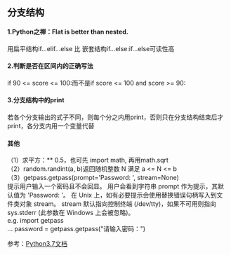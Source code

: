 ## 分支结构
#### 1.Python之禅：Flat is better than nested.
用扁平结构if...elif...else 比 嵌套结构if...else:if...else可读性高

#### 2.判断是否在区间内的正确写法
if 90 <= score <= 100:而不是if score <= 100 and score >= 90:

#### 3.分支结构中的print
若各个分支输出的式子不同，则每个分之内用print，否则只在分支结构结束后才print，各分支内用一个变量代替


#### 其他
（1）求平方：** 0.5，也可先 import math, 再用math.sqrt  
（2）random.randint(a, b)返回随机整数 N 满足 a <= N <= b  
（3）getpass.getpass(prompt='Password: ', stream=None)  
提示用户输入一个密码且不会回显。 用户会看到字符串 prompt 作为提示，其默认值为 'Password: '。 在 Unix 上，如有必要提示会使用替换错误句柄写入到文件类对象 stream。 stream 默认指向控制终端 (/dev/tty)，如果不可用则指向 sys.stderr (此参数在 Windows 上会被忽略)。  
e.g. import getpass  
...
password = getpass.getpass("请输入密码：")

参考：[Python3.7文档](https://docs.python.org/3.7/)

